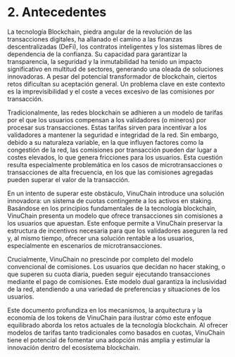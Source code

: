 # 2. Antecedentes

La tecnología Blockchain, piedra angular de la revolución de las transacciones digitales, ha allanado el camino a las finanzas descentralizadas (DeFi), los contratos inteligentes y los sistemas libres de dependencia de la confianza. Su capacidad para garantizar la transparencia, la seguridad y la inmutabilidad ha tenido un impacto significativo en multitud de sectores, generando una oleada de soluciones innovadoras. A pesar del potencial transformador de blockchain, ciertos retos dificultan su aceptación general. Un problema clave en este contexto es la imprevisibilidad y el coste a veces excesivo de las comisiones por transacción.

Tradicionalmente, las redes blockchain se adhieren a un modelo de tarifas por el que los usuarios compensan a los validadores (o mineros) por procesar sus transacciones. Estas tarifas sirven para incentivar a los validadores a mantener la seguridad e integridad de la red. Sin embargo, debido a su naturaleza variable, en la que influyen factores como la congestión de la red, las comisiones por transacción pueden dar lugar a costes elevados, lo que genera fricciones para los usuarios. Esta cuestión resulta especialmente problemática en los casos de microtransacciones o transacciones de alta frecuencia, en los que las comisiones agregadas pueden superar el valor de la transacción.

En un intento de superar este obstáculo, VinuChain introduce una solución innovadora: un sistema de cuotas contingente a los activos en staking. Basándose en los principios fundamentales de la tecnología blockchain, VinuChain presenta un modelo que ofrece transacciones sin comisiones a los usuarios que apuestan. Este enfoque permite a VinuChain preservar la estructura de incentivos necesaria para que los validadores aseguren la red y, al mismo tiempo, ofrecer una solución rentable a los usuarios, especialmente en escenarios de microtransacciones.

Crucialmente, VinuChain no prescinde por completo del modelo convencional de comisiones. Los usuarios que decidan no hacer staking, o que superen su cuota diaria, pueden seguir ejecutando transacciones mediante el pago de comisiones. Este modelo dual garantiza la inclusividad de la red, atendiendo a una variedad de preferencias y situaciones de los usuarios.

Este documento profundiza en los mecanismos, la arquitectura y la economía de los tokens de VinuChain para ilustrar cómo este enfoque equilibrado aborda los retos actuales de la tecnología blockchain. Al ofrecer modelos de tarifas tanto tradicionales como basados en cuotas, VinuChain tiene el potencial de fomentar una adopción más amplia y estimular la innovación dentro del ecosistema blockchain.
